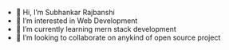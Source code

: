 - 👋 Hi, I’m Subhankar Rajbanshi
- 👀 I’m interested in Web Development
- 🌱 I’m currently learning mern stack development
- 💞️ I’m looking to collaborate on anykind of open source project
